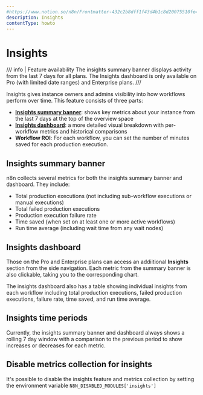 ```yaml
---
#https://www.notion.so/n8n/Frontmatter-432c2b8dff1f43d4b1c8d20075510fe4
description: Insights
contentType: howto
---
```


# Insights

/// info | Feature availability
The insights summary banner displays activity from the last 7 days for all plans. The Insights dashboard is only available on Pro (with limited date ranges) and Enterprise plans. 
///

Insights gives instance owners and admins visibility into how workflows perform over time. This feature consists of three parts:

- [**Insights summary banner**](#insights-summary-banner): shows key metrics about your instance from the last 7 days at the top of the overview space
- [**Insights dashboard**](#insights-dashboard): a more detailed visual breakdown with per-workflow metrics and historical comparisons
- **Workflow ROI**: For each workflow, you can set the number of minutes saved for each production execution.


## Insights summary banner

n8n collects several metrics for both the insights summary banner and dashboard. They include:

- Total production executions (not including sub-workflow executions or manual executions)
- Total failed production executions
- Production execution failure rate
- Time saved (when set on at least one or more active workflows)
- Run time average (including wait time from any wait nodes)

## Insights dashboard

Those on the Pro and Enterprise plans can access an addiitional **Insights** section from the side navigation. Each metric from the summary banner is also clickable, taking you to the corresponding chart.

The insights dashboard also has a table showing individual insights from each workflow including total production executions, failed production executions, failure rate, time saved, and run time average. 

## Insights time periods

Currently, the insights summary banner and dashboard always shows a rolling 7 day window with a comparison to the previous period to show increases or decreases for each metric.

## Disable metrics collection for insights

It's possible to disable the insights feature and metrics collection by setting the environment variable `N8N_DISABLED_MODULES['insights']`